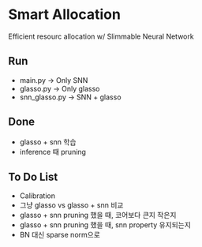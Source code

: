 # Smart Allocation

Efficient resourc allocation w/ Slimmable Neural Network

## Run
* main.py -> Only SNN
* glasso.py -> Only glasso
* snn_glasso.py -> SNN + glasso


## Done
* glasso + snn 학습
* inference 때 pruning

## To Do List

* Calibration
* 그냥 glasso vs glasso + snn 비교
* glasso + snn pruning 했을 때, 코어보다 큰지 작은지
* glasso + snn pruning 했을 때, snn property 유지되는지
* BN 대신 sparse norm으로 
